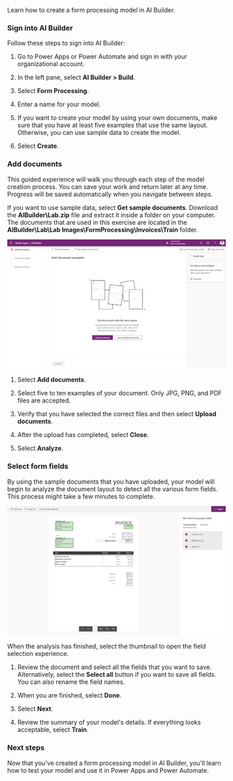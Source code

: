 Learn how to create a form processing model in AI Builder.

### Sign into AI Builder

Follow these steps to sign into AI Builder:

1.  Go to Power Apps or Power Automate and sign in with your
    organizational account.

2.  In the left pane, select **AI Builder \> Build**.

3.  Select **Form Processing**.

4.  Enter a name for your model.

5.  If you want to create your model by using your own documents, make
    sure that you have at least five examples that use the same layout.
    Otherwise, you can use sample data to create the model.

6.  Select **Create**.

### Add documents

This guided experience will walk you through each step of the model
creation process. You can save your work and return later at any time.
Progress will be saved automatically when you navigate between steps.

If you want to use sample data, select **Get sample documents**.
Download the **AIBuilder\Lab.zip** file and extract it inside a folder
on your computer. The documents that are used in this exercise are
located in the **AIBuilder\Lab\Lab Images\FormProcessing\Invoices\Train** folder.

![Sample data documents](../media/image2.png)

1.  Select **Add documents**.

2.  Select five to ten examples of your document. Only JPG, PNG, and PDF
    files are accepted.

3.  Verify that you have selected the correct files and then select
    **Upload documents**.

4.  After the upload has completed, select **Close**.

5.  Select **Analyze**.

### Select form fields

By using the sample documents that you have uploaded, your model will
begin to analyze the document layout to detect all the various form
fields. This process might take a few minutes to complete.

![Select form fields](../media/image3.png)

When the analysis has finished, select the thumbnail to open the field
selection experience.

1.  Review the document and select all the fields that you want to save.
    Alternatively, select the **Select all** button if you want to save
    all fields. You can also rename the field names.

2.  When you are finished, select **Done**.

3.  Select **Next**.

4.  Review the summary of your model's details. If everything looks
    acceptable, select **Train**.

### Next steps

Now that you've created a form processing model in AI Builder, you'll
learn how to test your model and use it in Power Apps and Power
Automate.
